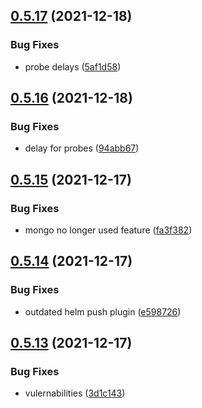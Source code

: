 ## [0.5.17](https://github.com/bsord-io/tiles-api/compare/0.5.16...0.5.17) (2021-12-18)


### Bug Fixes

* probe delays ([5af1d58](https://github.com/bsord-io/tiles-api/commit/5af1d58a71ee5253a467f30c9b85de44f09f5cd6))



## [0.5.16](https://github.com/bsord-io/tiles-api/compare/0.5.15...0.5.16) (2021-12-18)


### Bug Fixes

* delay for probes ([94abb67](https://github.com/bsord-io/tiles-api/commit/94abb671fabacfc3ad229fb89874ca2f19407c0a))



## [0.5.15](https://github.com/bsord-io/tiles-api/compare/0.5.14...0.5.15) (2021-12-17)


### Bug Fixes

* mongo no longer used feature ([fa3f382](https://github.com/bsord-io/tiles-api/commit/fa3f3824020a108293b6dff1a4af009bcabc4d83))



## [0.5.14](https://github.com/bsord-io/tiles-api/compare/0.5.13...0.5.14) (2021-12-17)


### Bug Fixes

* outdated helm push plugin ([e598726](https://github.com/bsord-io/tiles-api/commit/e598726053ea785b6bd62f8446196cf89be5138e))



## [0.5.13](https://github.com/bsord-io/tiles-api/compare/0.5.12...0.5.13) (2021-12-17)


### Bug Fixes

* vulernabilities ([3d1c143](https://github.com/bsord-io/tiles-api/commit/3d1c14364f67642dc6f7a1df4d0834e4653984c3))




